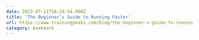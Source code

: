 ```yaml
---
date: 2023-07-11T16:24:54.000Z
title: 'The Beginner’s Guide to Running Faster'
url: https://www.trainingpeaks.com/blog/the-beginner-s-guide-to-running-faster/
category: bookmark
---
```


